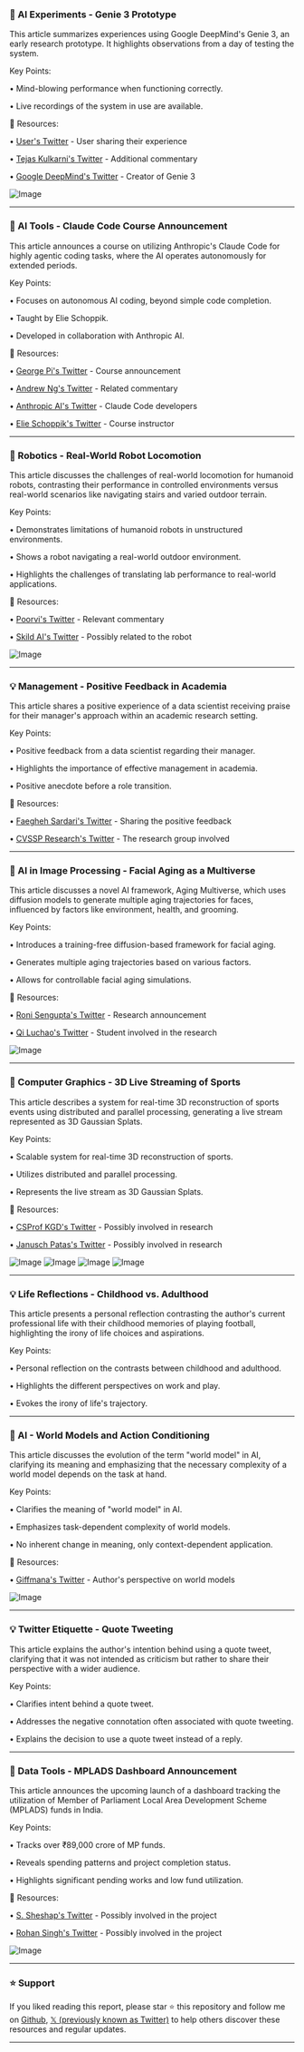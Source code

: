 ### 🤖 AI Experiments - Genie 3 Prototype

This article summarizes experiences using Google DeepMind's Genie 3, an early research prototype.  It highlights observations from a day of testing the system.

Key Points:

• Mind-blowing performance when functioning correctly.


• Live recordings of the system in use are available.


🔗 Resources:

• [User's Twitter](https://x.com/yshan2u) - User sharing their experience


• [Tejas Kulkarni's Twitter](https://x.com/tejasdkulkarni) - Additional commentary


• [Google DeepMind's Twitter](https://x.com/GoogleDeepMind) - Creator of Genie 3


![Image](https://pbs.twimg.com/amplify_video_thumb/1952737510519373824/img/xCOLM7-RuxjTE7rx.jpg)


---
### 🚀 AI Tools - Claude Code Course Announcement

This article announces a course on utilizing Anthropic's Claude Code for highly agentic coding tasks, where the AI operates autonomously for extended periods.

Key Points:

• Focuses on autonomous AI coding, beyond simple code completion.


• Taught by Elie Schoppik.


• Developed in collaboration with Anthropic AI.


🔗 Resources:

• [George Pi's Twitter](https://x.com/itsgeorgepi) - Course announcement


• [Andrew Ng's Twitter](https://x.com/AndrewYNg) - Related commentary


• [Anthropic AI's Twitter](https://x.com/AnthropicAI) - Claude Code developers


• [Elie Schoppik's Twitter](https://x.com/eschoppik) - Course instructor



---
### 🤖 Robotics - Real-World Robot Locomotion

This article discusses the challenges of real-world locomotion for humanoid robots, contrasting their performance in controlled environments versus real-world scenarios like navigating stairs and varied outdoor terrain.


Key Points:

• Demonstrates limitations of humanoid robots in unstructured environments.


• Shows a robot navigating a real-world outdoor environment.


• Highlights the challenges of translating lab performance to real-world applications.



🔗 Resources:

• [Poorvi's Twitter](https://x.com/Poorvi_rh) - Relevant commentary


• [Skild AI's Twitter](https://x.com/SkildAI) - Possibly related to the robot


![Image](https://pbs.twimg.com/amplify_video_thumb/1953218960859553792/img/T1msRX1w3GBSz8H0.jpg)


---
### 💡 Management - Positive Feedback in Academia

This article shares a positive experience of a data scientist receiving praise for their manager's approach within an academic research setting.

Key Points:

• Positive feedback from a data scientist regarding their manager.


• Highlights the importance of effective management in academia.


• Positive anecdote before a role transition.


🔗 Resources:

• [Faegheh Sardari's Twitter](https://x.com/FaeghehSardari) - Sharing the positive feedback


• [CVSSP Research's Twitter](https://x.com/cvssp_research) - The research group involved


---
### 🤖 AI in Image Processing - Facial Aging as a Multiverse

This article discusses a novel AI framework, Aging Multiverse, which uses diffusion models to generate multiple aging trajectories for faces, influenced by factors like environment, health, and grooming.

Key Points:

• Introduces a training-free diffusion-based framework for facial aging.


• Generates multiple aging trajectories based on various factors.


• Allows for controllable facial aging simulations.


🔗 Resources:

• [Roni Sengupta's Twitter](https://x.com/SenguptRoni) -  Research announcement


• [Qi Luchao's Twitter](https://x.com/QiLuchao) - Student involved in the research


![Image](https://pbs.twimg.com/amplify_video_thumb/1953155477988360192/img/UuEdzwiWc7vjdohN.jpg)


---
### 🤖 Computer Graphics - 3D Live Streaming of Sports

This article describes a system for real-time 3D reconstruction of sports events using distributed and parallel processing, generating a live stream represented as 3D Gaussian Splats.

Key Points:

• Scalable system for real-time 3D reconstruction of sports.


• Utilizes distributed and parallel processing.


• Represents the live stream as 3D Gaussian Splats.



🔗 Resources:

• [CSProf KGD's Twitter](https://x.com/CSProfKGD) - Possibly involved in research


• [Janusch Patas's Twitter](https://x.com/janusch_patas) - Possibly involved in research


![Image](https://pbs.twimg.com/media/GxkfUJRawAAELpG?format=jpg&name=360x360)
![Image](https://pbs.twimg.com/media/GxkfUWlbQAA10Mu?format=jpg&name=small)
![Image](https://pbs.twimg.com/media/GxkfUg7aMAAizTF?format=jpg&name=small)
![Image](https://pbs.twimg.com/media/GxkfUtHagAA35su?format=png&name=small)


---
### 💡 Life Reflections - Childhood vs. Adulthood

This article presents a personal reflection contrasting the author's current professional life with their childhood memories of playing football, highlighting the irony of life choices and aspirations.


Key Points:


• Personal reflection on the contrasts between childhood and adulthood.


• Highlights the different perspectives on work and play.


• Evokes the irony of life's trajectory.



---
### 🤖 AI - World Models and Action Conditioning

This article discusses the evolution of the term "world model" in AI, clarifying its meaning and emphasizing that the necessary complexity of a world model depends on the task at hand.

Key Points:

• Clarifies the meaning of "world model" in AI.


• Emphasizes task-dependent complexity of world models.


• No inherent change in meaning, only context-dependent application.



🔗 Resources:

• [Giffmana's Twitter](https://x.com/giffmana) - Author's perspective on world models


![Image](https://pbs.twimg.com/media/Gxpjxa6WMAANuWI?format=jpg&name=small)


---
### 💡 Twitter Etiquette - Quote Tweeting

This article explains the author's intention behind using a quote tweet, clarifying that it was not intended as criticism but rather to share their perspective with a wider audience.

Key Points:

• Clarifies intent behind a quote tweet.


• Addresses the negative connotation often associated with quote tweeting.


• Explains the decision to use a quote tweet instead of a reply.


---
### 🚀 Data Tools - MPLADS Dashboard Announcement

This article announces the upcoming launch of a dashboard tracking the utilization of Member of Parliament Local Area Development Scheme (MPLADS) funds in India.

Key Points:

• Tracks over ₹89,000 crore of MP funds.


• Reveals spending patterns and project completion status.


• Highlights significant pending works and low fund utilization.


🔗 Resources:

• [S. Sheshap's Twitter](https://x.com/ssheshap) - Possibly involved in the project


• [Rohan Singh's Twitter](https://x.com/roshanasingh6) - Possibly involved in the project


![Image](https://pbs.twimg.com/media/GxnDEWfX0AAf16R?format=jpg&name=small)


---

### ⭐️ Support

If you liked reading this report, please star ⭐️ this repository and follow me on [Github](https://github.com/Drix10), [𝕏 (previously known as Twitter)](https://x.com/DRIX_10_) to help others discover these resources and regular updates.

---